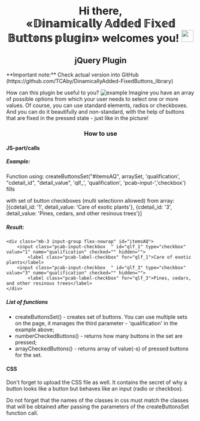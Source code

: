 <h1 align="center">Hi there,<br><strong>&laquo;𝔻𝕚𝕟𝕒𝕞𝕚𝕔𝕒𝕝𝕝𝕪 𝔸𝕕𝕕𝕖𝕕 𝔽𝕚𝕩𝕖𝕕 𝔹𝕦𝕥𝕥𝕠𝕟𝕤 𝕡𝕝𝕦𝕘𝕚𝕟&raquo;</strong> welcomes you!  
<img src="https://github.com/blackcater/blackcater/raw/main/images/Hi.gif" height="32"/></h1>
<h2 align="center">jQuery Plugin</h2>
**Important note:** Check actual version into GitHub (https://github.com/TCAby/DinamicallyAdded-FixedButtons_library)

How can this plugin be useful to you?
<img src="https://tools.tca.by/plugins/DinamicallyAdded-FixedButtons_library/DinamicallyAdded-FixedButtons_library.png" alt="example">
Imagine you have an array of possible options from which your user needs to select one or more values. 
Of course, you can use standard elements, radios or checkboxes. And you can do it beautifully and non-standard, with the help of buttons that are fixed in the pressed state - just like in the picture!

<h3 align="center">How to use</h3>
<h4>JS-part/calls</h4>

##### Example: #####
Function using: 
    createButtonsSet("#itemsAQ", arraySet, 'qualification', "cdetail_id", "detail_value", 'qlf_', 'qualification', 'pcab-input-','checkbox')
fills <div id="itemsSkills"></div> with set of button checkboxes (multi selectionn allowed) 
from array: [{cdetail_id: '1', detail_value: 'Care of exotic plants'}, {cdetail_id: '3', detail_value: 'Pines, cedars, and other resinous trees'}]

##### Result: #####
    <div class="mb-3 input-group flex-nowrap" id="itemsAQ">
        <input class="pcab-input-checkbox  " id="qlf_1" type="checkbox" value="1" name="qualification" checked="" hidden="">
            <label class="pcab-label-checkbox" for="qlf_1">Care of exotic plants</label>
        <input class="pcab-input-checkbox  " id="qlf_3" type="checkbox" value="3" name="qualification" checked="" hidden="">
            <label class="pcab-label-checkbox" for="qlf_3">Pines, cedars, and other resinous trees</label>
    </div>
	
##### List of functions #####
+ createButtonsSet() - creates set of buttons. You can use multiple sets on the page, it manages the third parameter - 'qualification' in the example above;
+ numberCheckedButtons() - returns how many buttons in the set are pressed;
+ arrayCheckedButtons() - returns array of value(-s) of pressed buttons for the set.	

<h4>CSS</h4>

Don't forget to upload the CSS file as well. It contains the secret of why a button looks like a button but behaves like an input (radio or checkbox).

Do not forget that the names of the classes in css must match the classes that will be obtained after passing the parameters of the createButtonsSet function call.